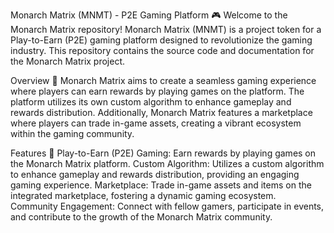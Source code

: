 
Monarch Matrix (MNMT) - P2E Gaming Platform 🎮
Welcome to the Monarch Matrix repository! Monarch Matrix (MNMT) is a project token for a Play-to-Earn (P2E) gaming platform designed to revolutionize the gaming industry. This repository contains the source code and documentation for the Monarch Matrix project.

Overview 🌟
Monarch Matrix aims to create a seamless gaming experience where players can earn rewards by playing games on the platform. The platform utilizes its own custom algorithm to enhance gameplay and rewards distribution. Additionally, Monarch Matrix features a marketplace where players can trade in-game assets, creating a vibrant ecosystem within the gaming community.

Features 🚀
Play-to-Earn (P2E) Gaming: Earn rewards by playing games on the Monarch Matrix platform.
Custom Algorithm: Utilizes a custom algorithm to enhance gameplay and rewards distribution, providing an engaging gaming experience.
Marketplace: Trade in-game assets and items on the integrated marketplace, fostering a dynamic gaming ecosystem.
Community Engagement: Connect with fellow gamers, participate in events, and contribute to the growth of the Monarch Matrix community.
